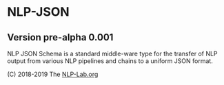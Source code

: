 # NLP-JSON

## Version pre-alpha 0.001

NLP JSON Schema is a standard middle-ware type for the transfer of NLP output from various NLP pipelines and chains to a uniform JSON format.



(C) 2018-2019 The [NLP-Lab.org](https://nlp-lab.org/)

